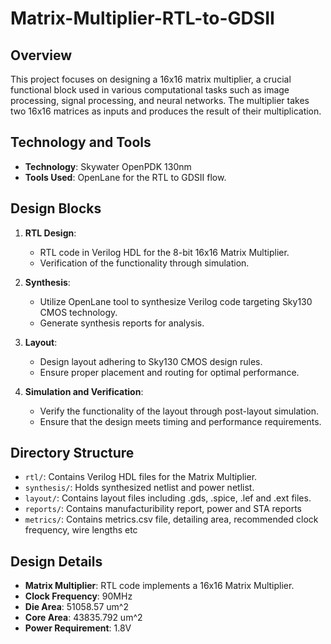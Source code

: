 # Matrix-Multiplier-RTL-to-GDSII


## Overview
This project focuses on designing a 16x16 matrix multiplier, a crucial functional block used in various computational tasks such as image processing, signal processing, and neural networks. The multiplier takes two 16x16 matrices as inputs and produces the result of their multiplication.

## Technology and Tools
- **Technology**: Skywater OpenPDK 130nm
- **Tools Used**: OpenLane for the RTL to GDSII flow.

## Design Blocks
1. **RTL Design**: 
   - RTL code in Verilog HDL for the 8-bit 16x16 Matrix Multiplier.
   - Verification of the functionality through simulation.

2. **Synthesis**:
   - Utilize OpenLane tool to synthesize Verilog code targeting Sky130 CMOS technology.
   - Generate synthesis reports for analysis.

3. **Layout**:
   - Design layout adhering to Sky130 CMOS design rules.
   - Ensure proper placement and routing for optimal performance.

4. **Simulation and Verification**:
   - Verify the functionality of the layout through post-layout simulation.
   - Ensure that the design meets timing and performance requirements.

## Directory Structure
- `rtl/`: Contains Verilog HDL files for the Matrix Multiplier.
- `synthesis/`: Holds synthesized netlist and power netlist.
- `layout/`: Contains layout files including .gds, .spice, .lef and .ext files.
- `reports/`: Contains manufacturibility report, power and STA reports
- `metrics/`: Contains metrics.csv file, detailing area, recommended clock frequency, wire lengths etc

## Design Details
- **Matrix Multiplier**: RTL code implements a 16x16 Matrix Multiplier.
- **Clock Frequency**: 90MHz
- **Die Area**: 51058.57 um^2
- **Core Area**: 43835.792 um^2
- **Power Requirement**: 1.8V




